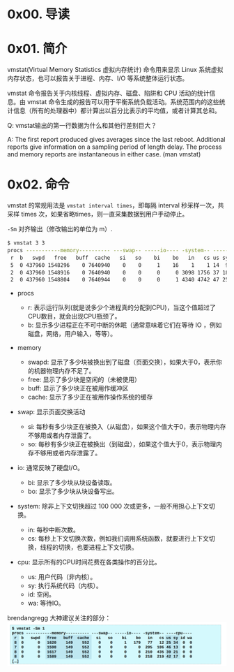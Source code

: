 # 0x00. 导读

# 0x01. 简介

vmstat(Virtual Memory Statistics 虚拟内存统计) 命令用来显示 Linux 系统虚拟内存状态，也可以报告关于进程、内存、I/O 等系统整体运行状态。

vmstat 命令报告关于内核线程、虚拟内存、磁盘、陷阱和 CPU 活动的统计信息。由 vmstat 命令生成的报告可以用于平衡系统负载活动。系统范围内的这些统计信息（所有的处理器中）都计算出以百分比表示的平均值，或者计算其总和。


Q: vmstat输出的第一行数据为什么和其他行差别巨大？

A: The first report produced gives averages since the last reboot. Additional reports give information on a sampling period of length delay. The process and memory reports are instantaneous in either case. (man vmstat)

# 0x02. 命令

vmstat 的常规用法是 `vmstat interval times`，即每隔 interval 秒采样一次，共采样 times 次，如果省略times，则一直采集数据到用户手动停止。

`-Sm` 对齐输出（修改输出的单位为 m）.

```bash
$ vmstat 3 3
procs -----------memory---------- ---swap-- -----io---- -system-- ------cpu-----
 r  b   swpd   free   buff  cache   si   so    bi    bo   in   cs us sy id wa st
 5  0 437960 1548296    0 7640940    0    0     1    16    1    1 14  9 77  0  0
 2  0 437960 1548916    0 7640940    0    0     0     0 3098 1756 37 18 46  0  0
 2  0 437960 1548804    0 7640944    0    0     0     1 4340 4742 47 25 28  0  0
```

- procs
    - r: 表示运行队列(就是说多少个进程真的分配到CPU)，当这个值超过了CPU数目，就会出现CPU瓶颈了。
    - b: 显示多少进程正在不可中断的休眠（通常意味着它们在等待 IO ，例如磁盘，网络，用户输入，等等）。 

- memory
    - swapd: 显示了多少块被换出到了磁盘（页面交换），如果大于0，表示你的机器物理内存不足了。 
    - free: 显示了多少块是空闲的（未被使用） 
    - buff: 显示了多少块正在被用作缓冲区
    - cache: 显示了多少正在被用作操作系统的缓存

- swap: 显示页面交换活动
    - si: 每秒有多少块正在被换入（从磁盘），如果这个值大于0，表示物理内存不够用或者内存泄露了。
    - so: 每秒有多少块正在被换出（到磁盘），如果这个值大于0，表示物理内存不够用或者内存泄露了。

- io: 通常反映了硬盘I/O。 
    - bi: 显示了多少块从块设备读取。 
    - bo: 显示了多少块从块设备写出。 

- system: 除非上下文切换超过 100 000 次或更多，一般不用担心上下文切换。 
    - in: 每秒中断次数。 
    - cs: 每秒上下文切换次数，例如我们调用系统函数，就要进行上下文切换，线程的切换，也要进程上下文切换。 

- cpu: 显示所有的CPU时间花费在各类操作的百分比。 
    - us: 用户代码（非内核）。 
    - sy: 执行系统代码（内核）。 
    - id: 空闲。 
    - wa: 等待IO。 

brendangregg 大神建议关注的部分：  
![brendangregg](../../pic/linux/vmstat.png)